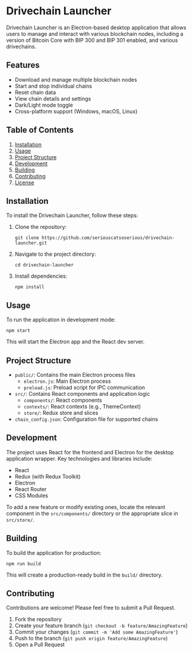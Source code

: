 # Drivechain Launcher

Drivechain Launcher is an Electron-based desktop application that allows users to manage and interact with various blockchain nodes, including a version of Bitcoin Core with BIP 300 and BIP 301 enabled, and various drivechains.

## Features

- Download and manage multiple blockchain nodes
- Start and stop individual chains
- Reset chain data
- View chain details and settings
- Dark/Light mode toggle
- Cross-platform support (Windows, macOS, Linux)

## Table of Contents

1. [Installation](#installation)
2. [Usage](#usage)
3. [Project Structure](#project-structure)
4. [Development](#development)
5. [Building](#building)
6. [Contributing](#contributing)
7. [License](#license)

## Installation

To install the Drivechain Launcher, follow these steps:

1. Clone the repository:
   ```
   git clone https://github.com/seriouscatsoserious/drivechain-launcher.git
   ```
2. Navigate to the project directory:
   ```
   cd drivechain-launcher
   ```
3. Install dependencies:
   ```
   npm install
   ```

## Usage

To run the application in development mode:

```
npm start
```

This will start the Electron app and the React dev server.

## Project Structure

- `public/`: Contains the main Electron process files
  - `electron.js`: Main Electron process
  - `preload.js`: Preload script for IPC communication
- `src/`: Contains React components and application logic
  - `components/`: React components
  - `contexts/`: React contexts (e.g., ThemeContext)
  - `store/`: Redux store and slices
- `chain_config.json`: Configuration file for supported chains

## Development

The project uses React for the frontend and Electron for the desktop application wrapper. Key technologies and libraries include:

- React
- Redux (with Redux Toolkit)
- Electron
- React Router
- CSS Modules

To add a new feature or modify existing ones, locate the relevant component in the `src/components/` directory or the appropriate slice in `src/store/`.

## Building

To build the application for production:

```
npm run build
```

This will create a production-ready build in the `build/` directory.

## Contributing

Contributions are welcome! Please feel free to submit a Pull Request.

1. Fork the repository
2. Create your feature branch (`git checkout -b feature/AmazingFeature`)
3. Commit your changes (`git commit -m 'Add some AmazingFeature'`)
4. Push to the branch (`git push origin feature/AmazingFeature`)
5. Open a Pull Request
